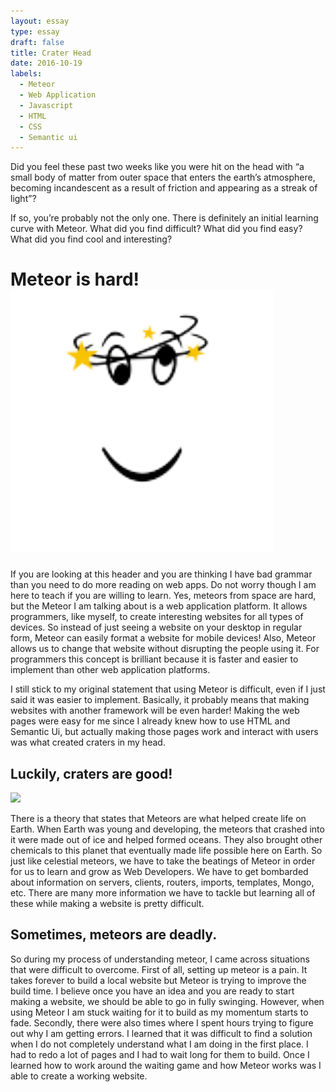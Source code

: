 ```yaml
---
layout: essay
type: essay
draft: false
title: Crater Head
date: 2016-10-19
labels:
  - Meteor
  - Web Application
  - Javascript
  - HTML
  - CSS
  - Semantic ui
---
```


Did you feel these past two weeks like you were hit on the head with “a small body of matter from outer space that enters the earth’s atmosphere, becoming incandescent as a result of friction and appearing as a streak of light”?

If so, you’re probably not the only one. There is definitely an initial learning curve with Meteor. What did you find difficult? What did you find easy? What did you find cool and interesting?

# Meteor is hard! <img class="ui small image" src="../images/seeing-stars.png">

If you are looking at this header and you are thinking I have bad grammar than you need to do more reading on web apps. Do not worry though I am here to teach if you are willing to learn. Yes, meteors from space are hard, but the Meteor I am talking about is a web application platform. It allows programmers, like myself, to create interesting websites for all types of devices. So instead of just seeing a website on your desktop in regular form, Meteor can easily format a website for mobile devices! Also, Meteor allows us to change that website without disrupting the people using it. For programmers this concept is brilliant because it is faster and easier to implement than other web application platforms.

I still stick to my original statement that using Meteor is difficult, even if I just said it was easier to implement. Basically, it probably means that making websites with another framework will be even harder! Making the web pages were easy for me since I already knew how to use HTML and Semantic Ui, but actually making those pages work and interact with users was what created craters in my head.

## Luckily, craters are good!

<img class="ui centered medium image" src="../images/meteor-crashing.jpeg">

There is a theory that states that Meteors are what helped create life on Earth. When Earth was young and developing, the meteors that crashed into it were made out of ice and helped formed oceans. They also brought other chemicals to this planet that eventually made life possible here on Earth. So just like celestial meteors, we have to take the beatings of Meteor in order for us to learn and grow as Web Developers. We have to get bombarded about information on servers, clients, routers, imports, templates, Mongo, etc. There are many more information we have to tackle but learning all of these while making a website is pretty difficult.

## Sometimes, meteors are deadly.
So during my process of understanding meteor, I came across situations that were difficult to overcome. First of all, setting up meteor is a pain. It takes forever to build a local website but Meteor is trying to improve the build time. I believe once you have an idea and you are ready to start making a website, we should be able to go in fully swinging. However, when using Meteor I am stuck waiting for it to build as my momentum starts to fade. Secondly, there were also times where I spent hours trying to figure out why I am getting errors. I learned that it was difficult to find a solution when I do not completely understand what I am doing in the first place. I had to redo a lot of pages and I had to wait long for them to build. Once I learned how to work around the waiting game and how Meteor works was I able to create a working website.

